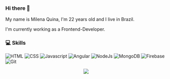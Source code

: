 ### Hi there 👋

My name is Milena Quina, I'm 22 years old and I live in Brazil.

I'm currently working as a Frontend-Developer.

### :computer: Skills

![HTML](https://img.shields.io/badge/-HTML-orange?logo=HTML5&logoColor=white&style=for-the-badge)
![CSS](https://img.shields.io/badge/-CSS-blue?logo=CSS3&logoColor=white&style=for-the-badge)
![Javascript](https://img.shields.io/badge/-JavaScript-black?logo=JavaScript&logoColor=lightYellow&style=for-the-badge)
![Angular](https://img.shields.io/badge/-angular-red?logo=angular&logoColor=white&style=for-the-badge)
![NodeJs](https://img.shields.io/badge/-Nodejs-green?logo=Node.js&logoColor=white&style=for-the-badge)
![MongoDB](https://img.shields.io/badge/-MongoDB-green?logo=MongoDB&logoColor=white&style=for-the-badge)
![Firebase](https://img.shields.io/badge/-Firebase-yellow?logo=Firebase&logoColor=white&style=for-the-badge)
![Git](https://img.shields.io/badge/-Git-black?logo=Git&logoColor=red&style=for-the-badge)

<p align="center">
  <a>
    <img src="https://github-readme-stats.vercel.app/api/top-langs/?username=quinamilena&layout=compact&theme=dracula" />
  </a>
</p>
